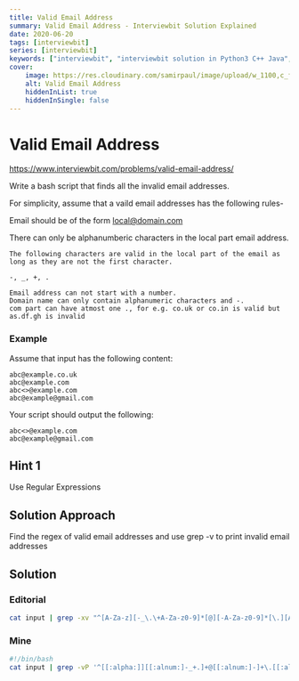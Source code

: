 ```yaml
---
title: Valid Email Address
summary: Valid Email Address - Interviewbit Solution Explained
date: 2020-06-20
tags: [interviewbit]
series: [interviewbit]
keywords: ["interviewbit", "interviewbit solution in Python3 C++ Java", "Valid Email Address Solution Explained"]
cover:
    image: https://res.cloudinary.com/samirpaul/image/upload/w_1100,c_fit,co_rgb:FFFFFF,l_text:Arial_75_bold:Valid Email Address - Solution Explained/problem-solving.webp
    alt: Valid Email Address
    hiddenInList: true
    hiddenInSingle: false
---
```


# Valid Email Address

https://www.interviewbit.com/problems/valid-email-address/

Write a bash script that finds all the invalid email addresses.

For simplicity, assume that a vaild email addresses has the following rules-

Email should be of the form local@domain.com

There can only be alphanumberic characters in the local part email address.

```
The following characters are valid in the local part of the email as long as they are not the first character.

-, _, +, .

Email address can not start with a number.
Domain name can only contain alphanumeric characters and -.
com part can have atmost one ., for e.g. co.uk or co.in is valid but as.df.gh is invalid
```

### Example

Assume that input has the following content:
```
abc@example.co.uk
abc@example.com
abc<>@example.com
abc@example@gmail.com
```
Your script should output the following:
```
abc<>@example.com
abc@example@gmail.com
```

## Hint 1

Use Regular Expressions

## Solution Approach

Find the regex of valid email addresses and use grep -v to print invalid email addresses

## Solution

### Editorial
```bash
cat input | grep -xv "^[A-Za-z][-_\.\+A-Za-z0-9]*[@][-A-Za-z0-9]*[\.][A-Za-z]*" | grep -xv "^[A-Za-z][-_\.\+A-Za-z0-9]*[@][-A-Za-z0-9]*[\.][A-Za-z]*[\.][A-Za-z]*"
```

### Mine
```bash
#!/bin/bash
cat input | grep -vP '^[[:alpha:]][[:alnum:]-_+.]+@[[:alnum:]-]+\.[[:alnum:]-]*(\.)?[[:alnum:]-]+$'
```

